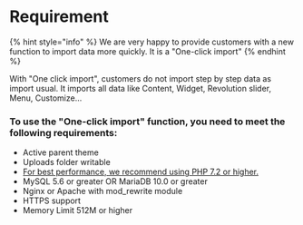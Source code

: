 # Requirement

{% hint style="info" %}
We are very happy to provide customers with a new function to import data more quickly. It is a "One-click import"
{% endhint %}

With "One click import", customers do not import step by step data as import usual. It imports all data like Content, Widget, Revolution slider, Menu, Customize...

### **To use the "One-click import" function, you need to meet the following requirements:**

* Active parent theme
* Uploads folder writable
* [For best performance, we recommend using PHP 7.2 or higher.](https://wordpress.org/support/upgrade-php/)
* MySQL 5.6 or greater OR MariaDB 10.0 or greater
* Nginx or Apache with mod\_rewrite module
* HTTPS support
* Memory Limit 512M or higher

